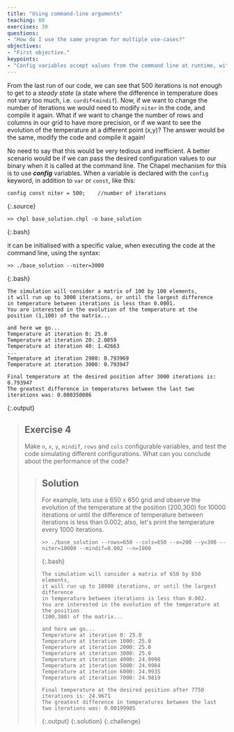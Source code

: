 ```yaml
---
title: "Using command-line arguments"
teaching: 60
exercises: 30
questions:
- "How do I use the same program for multiple use-cases?"
objectives:
- "First objective."
keypoints:
- "Config variables accept values from the command line at runtime, without you having to recompile the code."
---
```


From the last run of our code, we can see that 500 iterations is not enough to
get to a _steady state_ (a state where the difference in temperature does not
vary too much, i.e. `curdif`<`mindif`). Now, if we want to change the number of
iterations we would need to modify `niter` in the code, and compile it again.
What if we want to change the number of rows and columns in our grid to have
more precision, or if we want to see the evolution of the temperature at a
different point (x,y)? The answer would be the same, modify the code and
compile it again!

No need to say that this would be very tedious and inefficient. A better
scenario would be if we can pass the desired configuration values to our binary
when it is called at the command line. The Chapel mechanism for this is to use
**_config_** variables. When a variable is declared with the `config` keyword,
in addition to `var` or `const`, like this:

~~~
config const niter = 500;    //number of iterations
~~~
{:.source}

~~~
>> chpl base_solution.chpl -o base_solution
~~~
{:.bash}

it can be initialised with a specific value, when executing the code at the
command line, using the syntax:

~~~
>> ./base_solution --niter=3000
~~~
{:.bash}

~~~
The simulation will consider a matrix of 100 by 100 elements,
it will run up to 3000 iterations, or until the largest difference
in temperature between iterations is less than 0.0001.
You are interested in the evolution of the temperature at the 
position (1,100) of the matrix...

and here we go...
Temperature at iteration 0: 25.0
Temperature at iteration 20: 2.0859
Temperature at iteration 40: 1.42663
...
Temperature at iteration 2980: 0.793969
Temperature at iteration 3000: 0.793947

Final temperature at the desired position after 3000 iterations is: 0.793947
The greatest difference in temperatures between the last two iterations was: 0.000350086
~~~
{:.output}

> ## Exercise 4
> 
> Make `n`, `x`, `y`, `mindif`, `rows` and `cols` configurable variables, and
> test the code simulating different configurations. What can you conclude
> about the performance of the code?
>
> > ## Solution
> >
> > For example, lets use a 650 x 650 grid and observe the evolution of the
> > temperature at the position (200,300) for 10000 iterations or until the
> > difference of temperature between iterations is less than 0.002; also, let's
> > print the temperature every 1000 iterations.
> >
> > ~~~
> > >> ./base_solution --rows=650 --cols=650 --x=200 --y=300 --niter=10000 --mindif=0.002 --n=1000
> > ~~~
> > {:.bash}
> > ~~~
> > The simulation will consider a matrix of 650 by 650 elements,
> > it will run up to 10000 iterations, or until the largest difference
> > in temperature between iterations is less than 0.002.
> > You are interested in the evolution of the temperature at the position
> > (200,300) of the matrix...
> >
> > and here we go...
> > Temperature at iteration 0: 25.0
> > Temperature at iteration 1000: 25.0
> > Temperature at iteration 2000: 25.0
> > Temperature at iteration 3000: 25.0
> > Temperature at iteration 4000: 24.9998
> > Temperature at iteration 5000: 24.9984
> > Temperature at iteration 6000: 24.9935
> > Temperature at iteration 7000: 24.9819
> >
> > Final temperature at the desired position after 7750 iterations is: 24.9671
> > The greatest difference in temperatures between the last two iterations was: 0.00199985
> > ~~~
> > {:.output}
> {:.solution}
{:.challenge}
